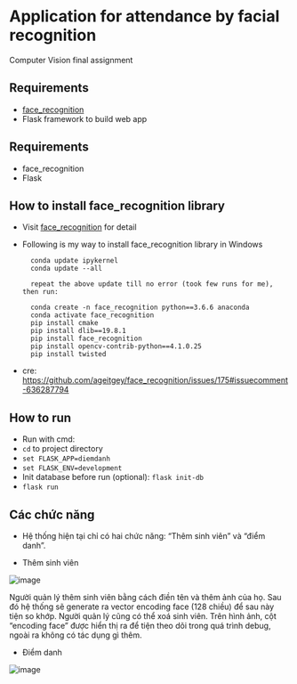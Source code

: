 # Application for attendance by facial recognition
Computer Vision final assignment

## Requirements
- [face_recognition](https://github.com/ageitgey/face_recognition)
- Flask framework to build web app


## Requirements
- face_recognition
- Flask

## How to install face_recognition library
- Visit [face_recognition](https://github.com/ageitgey/face_recognition) for detail
- Following is my way to install face_recognition library in Windows

        conda update ipykernel
        conda update --all

        repeat the above update till no error (took few runs for me), then run:

        conda create -n face_recognition python==3.6.6 anaconda
        conda activate face_recognition
        pip install cmake
        pip install dlib==19.8.1
        pip install face_recognition
        pip install opencv-contrib-python==4.1.0.25
        pip install twisted

- cre: https://github.com/ageitgey/face_recognition/issues/175#issuecomment-636287794


## How to run
- Run with cmd:
- `cd` to project directory
- `set FLASK_APP=diemdanh`
- `set FLASK_ENV=development`
- Init database before run (optional): `flask init-db`
- `flask run`

## Các chức năng

- Hệ thống hiện tại chỉ có hai chức năng: “Thêm sinh viên” và “điểm danh”. 

+ Thêm sinh viên

![image](https://user-images.githubusercontent.com/59023235/152696192-c7e35c14-ac8d-480c-98f4-41f976ae2dd1.png)

Người quản lý thêm sinh viên bằng cách điền tên và thêm ảnh của họ. Sau đó hệ thống sẽ generate ra vector encoding face (128 chiều) để sau này tiện so khớp. Người quản lý cũng có thể xoá sinh viên. Trên hình ảnh, cột “encoding face” được hiển thị ra để tiện theo dõi trong quá trình debug, ngoài ra không có tác dụng gì thêm. 

+ Điểm danh

![image](https://user-images.githubusercontent.com/59023235/152696216-e7342e55-ec67-4f3e-b91e-6ef5a8a9e632.png)

